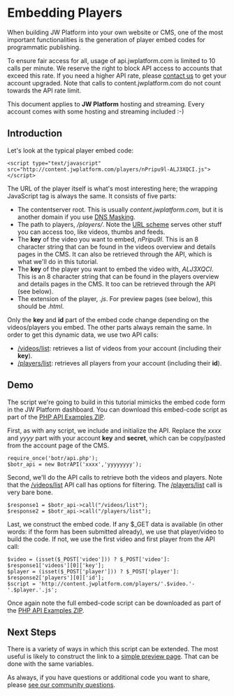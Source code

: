 # Embedding Players

When building JW Platform into your own website or CMS, one of the most important functionalities is the generation of player embed codes for programmatic publishing.

To ensure fair access for all, usage of api.jwplatform.com is limited to 10 calls per minute. We reserve the right to block API access to accounts that exceed this rate. If you need a higher API rate, please [contact us](https://www.jwplayer.com/contact-us/) to get your account upgraded. Note that calls to content.jwplatform.com do not count towards the API rate limit.

This document applies to **JW Platform** hosting and streaming. Every account comes with some hosting and streaming included :-)

## Introduction

Let's look at the typical player embed code:

    <script type="text/javascript" src="http://content.jwplatform.com/players/nPripu9l-ALJ3XQCI.js"></script>

The URL of the player itself is what's most interesting here; the wrapping JavaScript tag is always the same. It consists of five parts:

-   The contentserver root. This is usually *content.jwplatform.com*, but it is another domain if you use [DNS Masking](/customer/portal/articles/1433702-dns-masking-the-jw-platform).
-   The path to players, */players/*. Note the [URL scheme](http://developer.longtailvideo.com/botr/#url-scheme) serves other stuff you can access too, like videos, thumbs and feeds.
-   The **key** of the video you want to embed, *nPripu9l*. This is an 8 character string that can be found in the videos overview and details pages in the CMS. It can also be retrieved through the API, which is what we'll do in this tutorial.
-   The **key** of the player you want to embed the video with, *ALJ3XQCI*. This is an 8 character string that can be found in the players overview and details pages in the CMS. It too can be retrieved through the API (see below).
-   The extension of the player, *.js*. For preview pages (see below), this should be *.html*.

Only the **key** and **id** part of the embed code change depending on the videos/players you embed. The other parts always remain the same. In order to get this dynamic data, we use two API calls:

-   [/videos/list](http://developer.jwplayer.com/jw-platform/reference/v1/methods/videos/list.html): retrieves a list of videos from your account (including their **key**).
-   [/players/list](http://developer.jwplayer.com/jw-platform/reference/v1/methods/players/list.html): retrieves all players from your account (including their **id**).

## Demo

The script we're going to build in this tutorial mimicks the embed code form in the JW Platform dashboard. You can download this embed-code script as part of the [PHP API Examples ZIP](https://support-static.jwplayer.com/API/php-api-examples-20151013.zip).

First, as with any script, we include and initialize the API. Replace the *xxxx* and *yyyy* part with your account **key** and **secret**, which can be copy/pasted from the account page of the CMS.

    require_once('botr/api.php');
    $botr_api = new BotrAPI('xxxx','yyyyyyyy');

Second, we'll do the API calls to retrieve both the videos and players. Note that the [/videos/list](http://developer.jwplayer.com/jw-platform/reference/v1/methods/videos/list.html) API call has options for filtering. The [/players/list](http://developer.jwplayer.com/jw-platform/reference/v1/methods/videos/list.html) call is very bare bone.

    $response1 = $botr_api->call("/videos/list");
    $response2 = $botr_api->call("/players/list");

Last, we construct the embed code. If any $\_GET data is available (in other words: if the form has been submitted already), we use that player/video to build the code. If not, we use the first video and first player from the API call:

    $video = (isset($_POST['video'])) ? $_POST['video']: $response1['videos'][0]['key'];
    $player = (isset($_POST['player'])) ? $_POST['player']: $response2['players'][0]['id'];
    $script = 'http://content.jwplatform.com/players/'.$video.'-'.$player.'.js';

Once again note the full embed-code script can be downloaded as part of the [PHP API Examples ZIP](https://support-static.jwplayer.com/API/php-api-examples-20151013.zip).

## Next Steps

There is a variety of ways in which this script can be extended. The most useful is likely to construct the link to a [simple preview page](http://developer.jwplayer.com/jw-platform/reference/v1/urls/previews.html). That can be done with the same variables.

As always, if you have questions or additional code you want to share, please [see our community questions](https://support.jwplayer.com/customer/portal/questions/new).